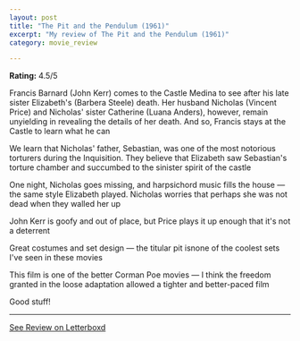 ```yaml
---
layout: post
title: "The Pit and the Pendulum (1961)"
excerpt: "My review of The Pit and the Pendulum (1961)"
category: movie_review

---
```


**Rating:** 4.5/5

Francis Barnard (John Kerr) comes to the Castle Medina to see after his late sister Elizabeth's (Barbera Steele) death. Her husband Nicholas (Vincent Price) and Nicholas' sister Catherine (Luana Anders), however, remain unyielding in revealing the details of her death. And so, Francis stays at the Castle to learn what he can

We learn that Nicholas' father, Sebastian, was one of the most notorious torturers during the Inquisition. They believe that Elizabeth saw Sebastian's torture chamber and succumbed to the sinister spirit of the castle

One night, Nicholas goes missing, and harpsichord music fills the house — the same style Elizabeth played. Nicholas worries that perhaps she was not dead when they walled her up

John Kerr is goofy and out of place, but Price plays it up enough that it's not a deterrent

Great costumes and set design — the titular pit isnone of the coolest sets I've seen in these movies

This film is one of the better Corman Poe movies — I think the freedom granted in the loose adaptation allowed a tighter and better-paced film

Good stuff!

<hr>

[See Review on Letterboxd](https://boxd.it/4E0qXb)
